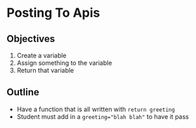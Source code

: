 # Posting To Apis

## Objectives

  1. Create a variable
  2. Assign something to the variable
  3. Return that variable

## Outline

  * Have a function that is all written with `return greeting`
  * Student must add in a `greeting="blah blah"` to have it pass
